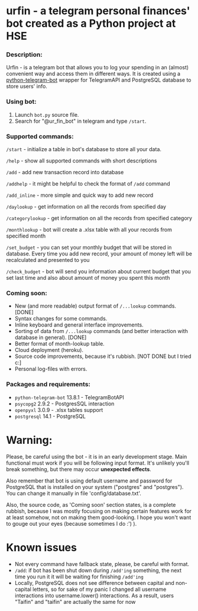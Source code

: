 # urfin - a telegram personal finances' bot created as a Python project at HSE

### Description:

Urfin - is a telegram bot that allows you to log your spending in an (almost) convenient way and access them in different ways.
It is created using a [python-telegram-bot](https://github.com/python-telegram-bot/python-telegram-bot) wrapper for TelegramAPI and 
PostgreSQL database to store users' info.

### Using bot:

1. Launch `bot.py` source file. 
3. Search for "@ur_fin_bot" in telegram and type `/start`.

### Supported commands:
`/start` - initialize a table in bot's database to store all your data.

`/help` - show all supported commands with short descriptions

`/add` - add new transaction record into database

`/addhelp` - it might be helpful to check the format of `/add` command

`/add_inline` - more simple and quick way to add new record

`/daylookup` - get information on all the records from specified day

`/categorylookup` - get information on all the records from specified category

`/monthlookup` - bot will create a .xlsx table with all your records from specified month

`/set_budget` - you can set your monthly budget that will be stored in database. Every time you add new record, your amount of money left will be recalculated and presented to you

`/check_budget` - bot will send you information about current budget that you set last time and also about amount of money you spent this month

### Coming soon:

* New (and more readable) output format of `/...lookup` commands. [DONE]
* Syntax changes for some commands.
* Inline keyboard and general interface improvements.
* Sorting of data from `/...lookup` commands (and better interaction with database in general). [DONE]
* Better format of month-lookup table.
* Cloud deployment (heroku).
* Source code improvements, because it's rubbish. [NOT DONE but I tried c:]
* Personal log-files with errors.

### Packages and requirements:

* `python-telegram-bot` 13.8.1 - TelegramBotAPI
* `psycopg2` 2.9.2 - PostgresSQL interaction
* `openpyxl` 3.0.9 - .xlsx tables support
* `postgresql` 14.1  - PostgreSQL

# Warning:

Please, be careful using the bot - it is in an early development stage. 
Main functional must work if you will be following input format. It's unlikely you'll break something,
but there may occur **unexpected effects**.

Also remember that bot is using default username 
and password for PostgreSQL that is installed on your system ("postgres" and "postgres"). You can change it manually in file 'config/database.txt'.

Also, the source code, as 'Coming soon' section states, is a complete rubbish, because I was
mostly focusing on making certain features work for at least somehow, not on making them good-looking. I hope
you won't want to gouge out your eyes (because sometimes I do :') ).

# Known issues

* Not every command have fallback state, please, be careful with format.
* `/add`: if bot has been shut down during `/add'ing` something, the next time you run it it will be waiting for finishing `/add'ing`
* Locally, PostgreSQL does not see difference between capital and non-capital letters, so for sake of my panic I changed all username interactions into username.lower() interactions. As a result, users "Taifin" and "taifin" are actually the same for now
